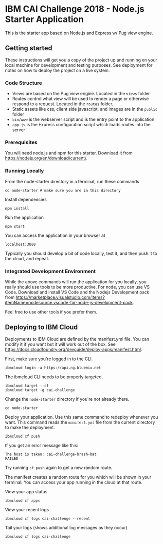 # IBM CAI Challenge 2018 - Node.js Starter Application
This is the starter app based on Node.js and Express w/ Pug view engine.

## Getting started
These instructions will get you a copy of the project up and running on your local machine for development and testing purposes. See deployment for notes on how to deploy the project on a live system.

### Code Structure
* Views are based on the Pug view engine. Located in the `views` folder
* Routes control what view will be used to render a page or otherwise respond to a request. Located in the `routes` folder.
* Static assets like css, client side javascript, and images are in the `public` folder
* `bin/www` is the webserver script and is the entry point to the application
* `app.js` is the Express configuration script which loads routes into the server

### Prerequisites
You will need node.js and npm for this starter. Download it from https://nodejs.org/en/download/current/. 

### Running Locally
From the node-starter directory in a terminal, run these commands. 
```
cd node-starter # make sure you are in this directory
```

Install dependencies
```
npm install
```
Run the application
```
npm start
```
You can access the application in your browser at
```
localhost:3000
```

Typically you should develop a bit of code locally, test it, and then push it to the cloud, and repeat. 

### Integrated Development Environment
While the above commands will run the application for you locally, you really should use tools to be more productive. For node, you can use VS Code. Download and install VS Code and the Nodejs Development pack from https://marketplace.visualstudio.com/items?itemName=nodesource.vscode-for-node-js-development-pack.

Feel free to use other tools if you prefer them.


## Deploying to IBM Cloud
Deployments to IBM Cloud are defined by the manifest.yml file. You can modify it if you want but it will work out of the box. See https://docs.cloudfoundry.org/devguide/deploy-apps/manifest.html.

First, make sure you're logged in to the CLI.
```
ibmcloud login -a https://api.ng.bluemix.net
```
The ibmcloud CLI needs to be properly targeted.
```
ibmcloud target --cf
ibmcloud target -g cai-challenge
```
Change the `node-starter` directory if you're not already there.
```
cd node-starter
```
Deploy your application. Use this same command to redeploy whenever you want. This command reads the `manifest.yml` file from the current directory to make the deployment. 
```
ibmcloud cf push
```

If you get an error message like this:
```
The host is taken: cai-challenge-brash-bat
FAILED
```
Try running `cf push` again to get a new random route.

The manifest creates a random route for you which will be shown in your terminal. You can access your app running in the cloud at that route. 

View your app status
```
ibmcloud cf apps
```

View your recent logs
```
ibmcloud cf logs cai-challenge --recent
```

Tail your logs (shows additional log messages as they occur)
```
ibmcloud cf logs cai-challenge
```